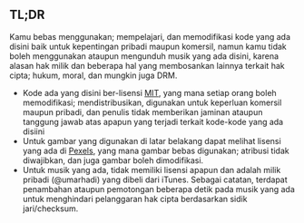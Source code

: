 ## TL;DR

Kamu bebas menggunakan; mempelajari, dan memodifikasi kode yang ada disini baik untuk kepentingan pribadi maupun komersil, namun kamu tidak boleh menggunakan ataupun mengunduh musik yang ada disini, karena
alasan hak milik dan beberapa hal yang membosankan lainnya terkait hak cipta; hukum, moral, dan mungkin juga DRM.

- Kode ada yang disini ber-lisensi [MIT](https://choosealicense.com/licenses/mit/), yang mana setiap orang boleh memodifikasi;
  mendistribusikan, digunakan untuk keperluan komersil maupun pribadi, dan penulis tidak memberikan jaminan ataupun tanggung jawab atas apapun
  yang terjadi terkait kode-kode yang ada disiini
- Untuk gambar yang digunakan di latar belakang dapat melihat lisensi yang ada di [Pexels](https://www.pexels.com/license/), yang mana gambar
  bebas digunakan; atribusi tidak diwajibkan, dan juga gambar boleh dimodifikasi.
- Untuk musik yang ada, tidak memiliki lisensi apapun dan adalah milik pribadi (@umarhadi) yang dibeli dari iTunes. Sebagai catatan, terdapat penambahan ataupun pemotongan beberapa
  detik pada musik yang ada untuk menghindari pelanggaran hak cipta berdasarkan sidik jari/checksum.